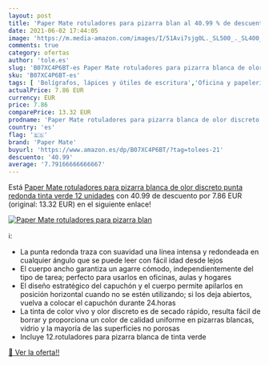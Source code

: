 ```yaml
---
layout: post
title: 'Paper Mate rotuladores para pizarra blan al 40.99 % de descuento'
date: 2021-06-02 17:44:05
image: 'https://m.media-amazon.com/images/I/51Avi7sjg0L._SL500_._SL400_.jpg'
comments: true
category: ofertas
author: 'tole.es'
slug: 'B07XC4P6BT-es Paper Mate rotuladores para pizarra blanca de olor...'
sku: 'B07XC4P6BT-es'
tags: [ 'Bolígrafos, lápices y útiles de escritura','Oficina y papelería','Rotuladores permanentes','Rotuladores y subrayadores','mate','paper','paper mate','rotuladores', ]
actualPrice: 7.86 EUR
currency: EUR
price: 7.86
comparePrice: 13.32 EUR
prodname: 'Paper Mate rotuladores para pizarra blanca de olor discreto  punta redonda  tinta verde  12 unidades'
country: 'es'
flag: '🇪🇸'
brand: 'Paper Mate'
buyurl: 'https://www.amazon.es/dp/B07XC4P6BT/?tag=tolees-21'
descuento: '40.99'
average: '7.79166666666667'
---
```


Está [Paper Mate rotuladores para pizarra blanca de olor discreto  punta redonda  tinta verde  12 unidades](https://www.amazon.es/dp/B07XC4P6BT/?tag=tolees-21) con 40.99 de descuento por 7.86 EUR (original: 13.32 EUR) en el siguiente enlace!

[![Paper Mate rotuladores para pizarra blan](https://m.media-amazon.com/images/I/51Avi7sjg0L._SL500_._SL400_.jpg)](https://www.amazon.es/dp/B07XC4P6BT/?tag=tolees-21)

ℹ️:

- La punta redonda traza con suavidad una línea intensa y redondeada en cualquier ángulo que se puede leer con fácil idad desde lejos
- El cuerpo ancho garantiza un agarre cómodo, independientemente del tipo de tarea; perfecto para usarlos en oficinas, aulas y hogares
- El diseño estratégico del capuchón y el cuerpo permite apilarlos en posición horizontal cuando no se estén utilizando; si los deja abiertos, vuelva a colocar el capuchón durante 24.horas
- La tinta de color vivo y olor discreto es de secado rápido, resulta fácil de borrar y proporciona un color de calidad uniforme en pizarras blancas, vidrio y la mayoría de las superficies no porosas
- Incluye 12.rotuladores para pizarra blanca de tinta verde

[🛒 Ver la oferta!!](https://www.amazon.es/dp/B07XC4P6BT/?tag=tolees-21)
